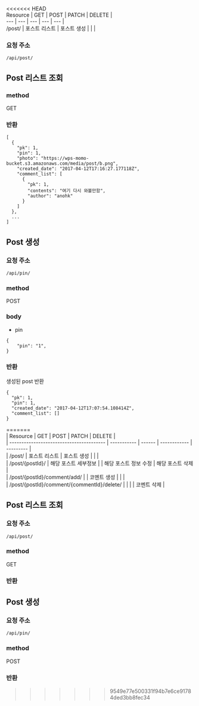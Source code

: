 &lt;&lt;&lt;&lt;&lt;&lt;&lt; HEAD  
Resource \| GET \| POST \| PATCH \| DELETE \|   
--- \| --- \| --- \| --- \| --- \|  
/post/ \| 포스트 리스트 \| 포스트 생성 \|  \|  \|

### 요청 주소

`/api/post/`

## Post 리스트 조회

### method

GET

### 반환

```
[
  {
    "pk": 1,
    "pin": 1,
    "photo": "https://wps-momo-bucket.s3.amazonaws.com/media/post/b.png",
    "created_date": "2017-04-12T17:16:27.177118Z",
    "comment_list": [
      {
        "pk": 1,
        "contents": "여기 다시 와볼만함",
        "author": "anohk"
      }
    ]
  },
  ...
]
```

## Post 생성

### 요청 주소

`/api/pin/`

### method

POST

### body

* pin

```
{
    "pin": "1",
}
```

### 반환

생성된 post 반환

```
{
  "pk": 1,
  "pin": 1,
  "created_date": "2017-04-12T17:07:54.108414Z",
  "comment_list": []
}
```

=======  
\| Resource                                 \| GET         \| POST   \| PATCH        \| DELETE    \|  
\| ---------------------------------------- \| ----------- \| ------ \| ------------ \| --------- \|  
\| /post/                                   \| 포스트 리스트     \| 포스트 생성 \|              \|           \|  
\| /post/{postId}/                          \| 해당 포스트 세부정보 \|        \| 해당 포스트 정보 수정 \| 해당 포스트 삭제 \|  
\| /post/{postId}/comment/add/              \|             \| 코멘트 생성 \|              \|           \|  
\| /post/{postId}/comment/{commentId}/delete/ \|             \|        \|              \| 코멘트 삭제    \|

## Post 리스트 조회

### 요청 주소

`/api/post/`

### method

GET

### 반환

## Post 생성

### 요청 주소

`/api/pin/`

### method

POST

### 반환

> > > > > > > 9549e77e500331f94b7e6ce91784ded3bb8fec34



